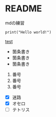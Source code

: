 # README

mdの練習

```Hello
print("Hello world!")
```

[test](./first.py)

* 箇条書き
* 箇条書き
* 箇条書き

1. 番号
1. 番号
1. 番号

- [x] 迷路
- [x] オセロ
- [ ] テトリス